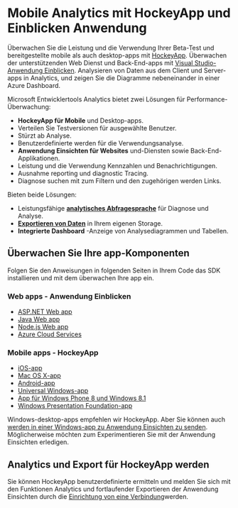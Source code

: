 <properties
    pageTitle="Für mobile Web apps mit Entwicklertools Analytics-Systemleistung | Microsoft Azure"
    description="Leistung der Anwendung und die Verwendung Überwachung für mobile-app-Entwickler. , Desktop, Webdienst und Back-End-apps mit HockeyApp und Einblicken Anwendung."
    authors="alancameronwills"
    services="application-insights"
    documentationCenter=""
    manager="douge"/>

<tags
    ms.service="application-insights"
    ms.workload="tbd"
    ms.tgt_pltfrm="ibiza"
    ms.devlang="na"
    ms.topic="article" 
    ms.date="09/19/2016"
    ms.author="awills"/>

# <a name="mobile-analytics-with-hockeyapp-and-application-insights"></a>Mobile Analytics mit HockeyApp und Einblicken Anwendung

Überwachen Sie die Leistung und die Verwendung Ihrer Beta-Test und bereitgestellte mobile als auch desktop-apps mit [HockeyApp](https://hockeyapp.net/). Überwachen der unterstützenden Web Dienst und Back-End-apps mit [Visual Studio-Anwendung Einblicken](app-insights-overview.md). Analysieren von Daten aus dem Client und Server-apps in Analytics, und zeigen Sie die Diagramme nebeneinander in einer Azure Dashboard.

Microsoft Entwicklertools Analytics bietet zwei Lösungen für Performance-Überwachung:

* **HockeyApp für Mobile** und Desktop-apps.
 * Verteilen Sie Testversionen für ausgewählte Benutzer.
 * Stürzt ab Analyse.
 * Benutzerdefinierte werden für die Verwendungsanalyse.
* **Anwendung Einsichten für Websites** und-Diensten sowie Back-End-Applikationen.
 * Leistung und die Verwendung Kennzahlen und Benachrichtigungen.
 * Ausnahme reporting und diagnostic Tracing.
 * Diagnose suchen mit zum Filtern und den zugehörigen werden Links.

Bieten beide Lösungen:

 * Leistungsfähige **[analytisches Abfragesprache](app-insights-analytics.md)** für Diagnose und Analyse.
 * **[Exportieren von Daten](app-insights-export-telemetry.md)** in Ihrem eigenen Storage.
 * **Integrierte Dashboard** -Anzeige von Analysediagrammen und Tabellen.

## <a name="monitor-your-app-components"></a>Überwachen Sie Ihre app-Komponenten

Folgen Sie den Anweisungen in folgenden Seiten in Ihrem Code das SDK installieren und mit dem überwachen Ihre app ein.

### <a name="web-apps---application-insights"></a>Web apps - Anwendung Einblicken

* [ASP.NET Web app](app-insights-asp-net.md) 
* [Java Web app](app-insights-java-get-started.md)
* [Node.js Web app](https://github.com/Microsoft/ApplicationInsights-node.js)
* [Azure Cloud Services](app-insights-cloudservices.md)

### <a name="mobile-apps---hockeyapp"></a>Mobile apps - HockeyApp

* [iOS-app](https://support.hockeyapp.net/kb/client-integration-ios-mac-os-x-tvos/hockeyapp-for-ios)
* [Mac OS X-app](https://support.hockeyapp.net/kb/client-integration-ios-mac-os-x-tvos/hockeyapp-for-mac-os-x)
* [Android-app](https://support.hockeyapp.net/kb/client-integration-android/hockeyapp-for-android-sdk)
* [Universal Windows-app](https://support.hockeyapp.net/kb/client-integration-windows-and-windows-phone/how-to-create-an-app-for-uwp)
* [App für Windows Phone 8 und Windows 8.1](https://support.hockeyapp.net/kb/client-integration-windows-and-windows-phone/hockeyapp-for-windows-phone-silverlight-apps-80-and-81)
* [Windows Presentation Foundation-app](https://support.hockeyapp.net/kb/client-integration-windows-and-windows-phone/hockeyapp-for-windows-wpf-apps)

Windows-desktop-apps empfehlen wir HockeyApp. Aber Sie können auch [werden in einer Windows-app zu Anwendung Einsichten zu senden](app-insights-windows-desktop.md). Möglicherweise möchten zum Experimentieren Sie mit der Anwendung Einsichten erledigen.


## <a name="analytics-and-export-for-hockeyapp-telemetry"></a>Analytics und Export für HockeyApp werden

Sie können HockeyApp benutzerdefinierte ermitteln und melden Sie sich mit den Funktionen Analytics und fortlaufender Exportieren der Anwendung Einsichten durch die [Einrichtung von eine Verbindung](app-insights-hockeyapp-bridge-app.md)werden.




